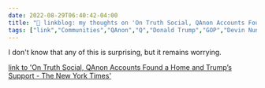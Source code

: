 ```yaml
---
date: 2022-08-29T06:40:42-04:00
title: "🔗 linkblog: my thoughts on 'On Truth Social, QAnon Accounts Found a Home and Trump’s Support - The New York Times'"
tags: ["link","Communities","QAnon","Q","Donald Trump","GOP","Devin Nunes","Truth Social"]
---
```

I don't know that any of this is surprising, but it remains worrying.
 

[link to 'On Truth Social, QAnon Accounts Found a Home and Trump’s Support - The New York Times'](https://www.nytimes.com/2022/08/29/technology/qanon-truth-social-trump.html)
